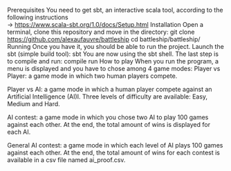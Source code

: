 Prerequisites
You need to get sbt, an interactive scala tool, according to the following instructions 	
	→ https://www.scala-sbt.org/1.0/docs/Setup.html
Installation
Open a terminal, clone this repository and move in the directory:
		 git clone https://github.com/alexaufauvre/battleship
		 cd battleship/battleship/
Running
Once you have it, you should be able to run the project. Launch the sbt (simple build tool):
	 sbt
You are now using the sbt shell. The last step is to compile and run:
	 compile
	 run
How to play
When you run the program, a menu is displayed and you have to chose among 4 game modes:
Player vs Player: a game mode in which two human players compete.


Player vs AI: a game mode in which a human player compete against an Artificial Intelligence (AI)I. Three levels of difficulty are available: Easy, Medium and Hard.


AI contest: a game mode in which you chose two AI to play 100 games against each other. At the end, the total amount of wins is displayed for each AI.


General AI contest: a game mode in which each level of AI plays 100 games against each other. At the end, the total amount of wins for each contest is available in a csv file named ai_proof.csv.
